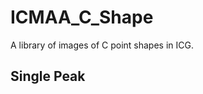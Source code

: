 # ICMAA_C_Shape
A library of images of C point shapes in ICG.

## Single Peak
[](https://github.com/cliffordlab/ICG_OSToolbox/tree/master/ICG_Annotation/ICMAA_C_shape/Flat.png)
